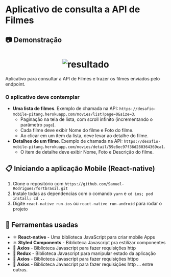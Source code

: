 # Aplicativo de consulta a API de Filmes #

## :camera: Demonstração
<h1 align="center"> <img alt="resultado" src="https://github.com/Samuel-Rodrigues/desafio-rn/blob/master/pitangar.gif"/>
</h1>

Aplicativo para consultar a API de Filmes e trazer os filmes enviados pelo endpoint.

### **O aplicativo deve contemplar** ###

- __Uma lista de filmes__. Exemplo de chamada na API: `https://desafio-mobile-pitang.herokuapp.com/movies/list?page=0&size=3`.
    * Paginação na tela de lista, com scroll infinito (incrementando o parâmetro `page`).
    * Cada filme deve exibir Nome do filme e Foto do filme.
    * Ao clicar em um item da lista, deve levar ao detalhe do filme.
- __Detalhes de um filme__. Exemplo de chamada na API: `https://desafio-mobile-pitang.herokuapp.com/movies/detail/59e8ec97f36d280364369ca1`.
    * O item de detalhe deve exibir Nome, Foto e Descrição do filme.

## :clipboard: Iniciando a aplicação Mobile (React-native)

1. Clone o repositório com `https://github.com/Samuel-Rodrigues/fortbrasil.git`
2. Instale todas as dependencias com o comando `yarn` e `cd ios; pod install; cd ..`
3. Digite `react-native run-ios` ou `react-native run-android`  para rodar o projeto

## :hammer: Ferramentas usadas

- ⚛️ **React-native** - Uma biblioteca JavaScript para criar mobile Apps 
- ⚛️ **Styled Components** - Biblioteca Javascript pra estilizar componentes
- 📄 **Axios** - Biblioteca Javascript para fazer requisições http
- 📄 **Redux** - Biblioteca Javascript para manipular estado da aplicação
- 📄 **Axios** - Biblioteca Javascript para fazer requisições httpo
- 📄 **Axios** - Biblioteca Javascript para fazer requisições http
... entre outras.

